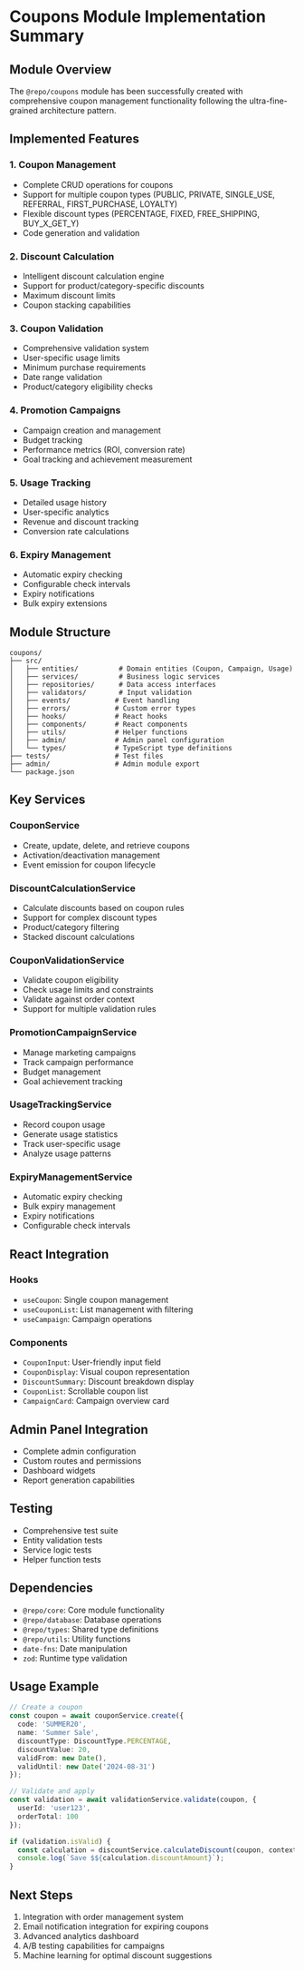 # Coupons Module Implementation Summary

## Module Overview
The `@repo/coupons` module has been successfully created with comprehensive coupon management functionality following the ultra-fine-grained architecture pattern.

## Implemented Features

### 1. **Coupon Management**
- Complete CRUD operations for coupons
- Support for multiple coupon types (PUBLIC, PRIVATE, SINGLE_USE, REFERRAL, FIRST_PURCHASE, LOYALTY)
- Flexible discount types (PERCENTAGE, FIXED, FREE_SHIPPING, BUY_X_GET_Y)
- Code generation and validation

### 2. **Discount Calculation**
- Intelligent discount calculation engine
- Support for product/category-specific discounts
- Maximum discount limits
- Coupon stacking capabilities

### 3. **Coupon Validation**
- Comprehensive validation system
- User-specific usage limits
- Minimum purchase requirements
- Date range validation
- Product/category eligibility checks

### 4. **Promotion Campaigns**
- Campaign creation and management
- Budget tracking
- Performance metrics (ROI, conversion rate)
- Goal tracking and achievement measurement

### 5. **Usage Tracking**
- Detailed usage history
- User-specific analytics
- Revenue and discount tracking
- Conversion rate calculations

### 6. **Expiry Management**
- Automatic expiry checking
- Configurable check intervals
- Expiry notifications
- Bulk expiry extensions

## Module Structure

```
coupons/
├── src/
│   ├── entities/          # Domain entities (Coupon, Campaign, Usage)
│   ├── services/          # Business logic services
│   ├── repositories/      # Data access interfaces
│   ├── validators/        # Input validation
│   ├── events/           # Event handling
│   ├── errors/           # Custom error types
│   ├── hooks/            # React hooks
│   ├── components/       # React components
│   ├── utils/            # Helper functions
│   ├── admin/            # Admin panel configuration
│   └── types/            # TypeScript type definitions
├── tests/                # Test files
├── admin/                # Admin module export
└── package.json
```

## Key Services

### CouponService
- Create, update, delete, and retrieve coupons
- Activation/deactivation management
- Event emission for coupon lifecycle

### DiscountCalculationService
- Calculate discounts based on coupon rules
- Support for complex discount types
- Product/category filtering
- Stacked discount calculations

### CouponValidationService
- Validate coupon eligibility
- Check usage limits and constraints
- Validate against order context
- Support for multiple validation rules

### PromotionCampaignService
- Manage marketing campaigns
- Track campaign performance
- Budget management
- Goal achievement tracking

### UsageTrackingService
- Record coupon usage
- Generate usage statistics
- Track user-specific usage
- Analyze usage patterns

### ExpiryManagementService
- Automatic expiry checking
- Bulk expiry management
- Expiry notifications
- Configurable check intervals

## React Integration

### Hooks
- `useCoupon`: Single coupon management
- `useCouponList`: List management with filtering
- `useCampaign`: Campaign operations

### Components
- `CouponInput`: User-friendly input field
- `CouponDisplay`: Visual coupon representation
- `DiscountSummary`: Discount breakdown display
- `CouponList`: Scrollable coupon list
- `CampaignCard`: Campaign overview card

## Admin Panel Integration
- Complete admin configuration
- Custom routes and permissions
- Dashboard widgets
- Report generation capabilities

## Testing
- Comprehensive test suite
- Entity validation tests
- Service logic tests
- Helper function tests

## Dependencies
- `@repo/core`: Core module functionality
- `@repo/database`: Database operations
- `@repo/types`: Shared type definitions
- `@repo/utils`: Utility functions
- `date-fns`: Date manipulation
- `zod`: Runtime type validation

## Usage Example

```typescript
// Create a coupon
const coupon = await couponService.create({
  code: 'SUMMER20',
  name: 'Summer Sale',
  discountType: DiscountType.PERCENTAGE,
  discountValue: 20,
  validFrom: new Date(),
  validUntil: new Date('2024-08-31')
});

// Validate and apply
const validation = await validationService.validate(coupon, {
  userId: 'user123',
  orderTotal: 100
});

if (validation.isValid) {
  const calculation = discountService.calculateDiscount(coupon, context);
  console.log(`Save $${calculation.discountAmount}`);
}
```

## Next Steps
1. Integration with order management system
2. Email notification integration for expiring coupons
3. Advanced analytics dashboard
4. A/B testing capabilities for campaigns
5. Machine learning for optimal discount suggestions